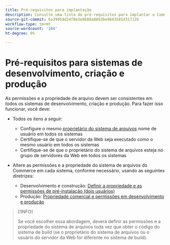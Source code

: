 ```yaml
---
title: Pré-requisitos para implantação
description: Consulte uma lista de pré-requisitos para implantar o Commerce em um sistema de desenvolvimento, criação ou produção.
source-git-commit: 6a3995dd24f8e3e8686a8893be9693581d31712b
workflow-type: tm+mt
source-wordcount: '164'
ht-degree: 0%

---
```



# Pré-requisitos para sistemas de desenvolvimento, criação e produção

As permissões e a propriedade de arquivo devem ser consistentes em todos os sistemas de desenvolvimento, criação e produção. Para fazer isso funcionar, você deve:

- Todos os itens a seguir:

   - Configure o mesmo [proprietário do sistema de arquivos](https://glossary.magento.com/magento-file-system-owner) nome de usuário em todos os sistemas
   - Certifique-se de que o servidor da Web seja executado como o mesmo usuário em todos os sistemas
   - Certifique-se de que o proprietário do sistema de arquivos esteja no grupo de servidores da Web em todos os sistemas

- Altere as permissões e a propriedade do sistema de arquivos do Commerce em cada sistema, conforme necessário, usando as seguintes diretrizes:

   - Desenvolvimento e construção: [Definir a propriedade e as permissões de pré-instalação (dois usuários)](file-system-permissions.md#set-up-two-owners-for-default-or-developer-mode)
   - Produção: [Propriedade comercial e permissões em desenvolvimento e produção](file-system-permissions.md)

>[!INFO]
>
>Se você escolher essa abordagem, deverá definir as permissões e a propriedade do sistema de arquivos toda vez que obter o código do sistema de build (se o proprietário do sistema de arquivos ou o usuário do servidor da Web for diferente no sistema de build).
